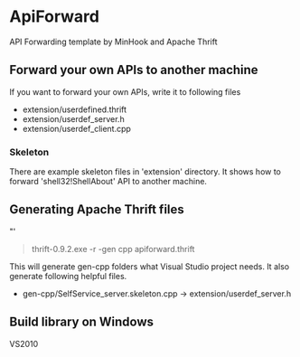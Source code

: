 # ApiForward
API Forwarding template by MinHook and Apache Thrift

## Forward your own APIs to another machine
If you want to forward your own APIs, write it to following files
+ extension/userdefined.thrift
+ extension/userdef_server.h
+ extension/userdef_client.cpp

### Skeleton
There are example skeleton files in 'extension' directory.
It shows how to forward 'shell32!ShellAbout' API to another machine.

## Generating Apache Thrift files
"'
> thrift-0.9.2.exe -r -gen cpp apiforward.thrift


This will generate gen-cpp folders what Visual Studio project needs.
It also generate following helpful files.
+ gen-cpp/SelfService_server.skeleton.cpp -> extension/userdef_server.h

## Build library on Windows

VS2010
